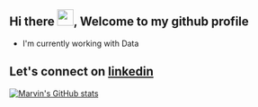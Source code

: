 ## Hi there <img src="https://github.com/TheDudeThatCode/TheDudeThatCode/blob/master/Assets/Hi.gif" width="29px">,  Welcome to my github profile
- I'm currently working with Data
## Let's connect on  [linkedin](https://www.linkedin.com/in/marvinpacheco/)


[![Marvin's GitHub stats](https://github-readme-stats.vercel.app/api?username=marvincomic)](https://github.com/marvincomic/github-readme-stats)
